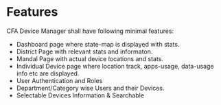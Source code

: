 # Features
CFA Device Manager shall have following minimal features:

* Dashboard page where state-map is displayed with stats.
* District Page with relevant stats and informaton.
* Mandal Page with actual device locations and stats.
* Individual Device page where location track, apps-usage, data-usage info etc are displayed.
* User Authentication and Roles
* Department/Category wise Users and their Devices.
* Selectable Devices Information & Searchable


